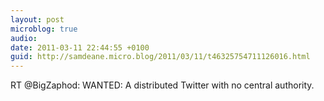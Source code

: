 ```yaml
---
layout: post
microblog: true
audio: 
date: 2011-03-11 22:44:55 +0100
guid: http://samdeane.micro.blog/2011/03/11/t46325754711126016.html
---
```

RT @BigZaphod: WANTED: A distributed Twitter with no central authority.
